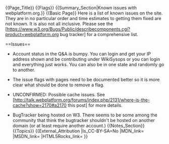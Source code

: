 {{Page_Title}}
{{Flags}}
{{Summary_Section|Known issues with webplatform.org.}}
{{Basic Page}}
Here is a list of known issues on the site.  They are in no particular order and time estimates to getting them fixed are not known.  It is also not all inclusive.  Please see the [https://www.w3.org/Bugs/Public/describecomponents.cgi?product=webplatform.org bug tracker] for a comprehensive list.


==Issues==

* Account status in the Q&A is bumpy.  You can login and get your IP address shown and be contributing under WikiSysops or you can login and everything just works.  You can also be in one state and randomly go to another.

* The issue flags with pages need to be documented better so it is more clear what should be done to remove a flag.

* UNCONFIRMED:  Possible cache issues.  See [http://talk.webplatform.org/forums/index.php/2131/where-is-the-cache?show=2170#a2170 this post] for more details.

* BugTracker being hosted on W3.  There seems to be some among the community that think the bugtracker shouldn't be hosted on another domain (or at least require another account.)
{{Notes_Section}}
{{Topics}}
{{External_Attribution
|Is_CC-BY-SA=No
|MDN_link=
|MSDN_link=
|HTML5Rocks_link=
}}
